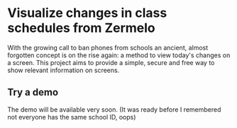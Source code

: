 # Visualize changes in class schedules from Zermelo

With the growing call to ban phones from schools an ancient, almost forgotten concept is on the rise again: a method 
to view today's changes on a screen. This project aims to provide a simple, secure and free way to show relevant 
information on screens. 

## Try a demo
The demo will be available very soon. (It was ready before I remembered not everyone has the same school ID, oops)


